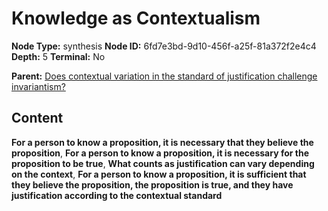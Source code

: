 # Knowledge as Contextualism

**Node Type:** synthesis
**Node ID:** 6fd7e3bd-9d10-456f-a25f-81a372f2e4c4
**Depth:** 5
**Terminal:** No

**Parent:** [Does contextual variation in the standard of justification challenge invariantism?](does-contextual-variation-in-the-standard-of-justification-challenge-invariantism-antithesis-f9452d7c-fd5a-4048-b108-b51141198972.md)

## Content

**For a person to know a proposition, it is necessary that they believe the proposition**, **For a person to know a proposition, it is necessary for the proposition to be true**, **What counts as justification can vary depending on the context**, **For a person to know a proposition, it is sufficient that they believe the proposition, the proposition is true, and they have justification according to the contextual standard**
